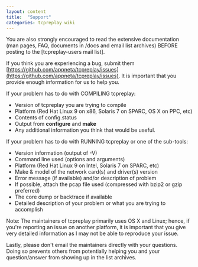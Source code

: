 ```yaml
---
layout: content
title:  "Support"
categories: tcpreplay wiki
---
```



You are also strongly encouraged to read the extensive documentation (man
pages, FAQ, documents in /docs and email list archives) BEFORE posting to the
[tcpreplay-users mail list].

If you think you are experiencing a bug, 
submit them [https://github.com/appneta/tcpreplay/issues](https://github.com/appneta/tcpreplay/issues).
It is important that you provide enough information for us to help you.

If your problem has to do with COMPILING tcpreplay:

* Version of tcpreplay you are trying to compile
* Platform (Red Hat Linux 9 on x86, Solaris 7 on SPARC, OS X on PPC, etc)
* Contents of config.status
* Output from **configure** and **make**
* Any additional information you think that would be useful.

If your problem has to do with RUNNING tcpreplay or one of the sub-tools:

* Version information (output of -V)
* Command line used (options and arguments)
* Platform (Red Hat Linux 9 on Intel, Solaris 7 on SPARC, etc)
* Make & model of the network card(s) and driver(s) version
* Error message (if available) and/or description of problem
* If possible, attach the pcap file used (compressed with bzip2 or gzip preferred)
* The core dump or backtrace if available
* Detailed description of your problem or what you are trying to accomplish

Note: The maintainers of tcpreplay primarily uses OS X and Linux; hence, if you're reporting
an issue on another platform, it is important that you give very detailed
information as I may not be able to reproduce your issue.

Lastly, please don't email the maintainers directly with your questions.  Doing so
prevents others from potentially helping you and your question/answer from
showing up in the list archives.

[maillist]: maillist.html